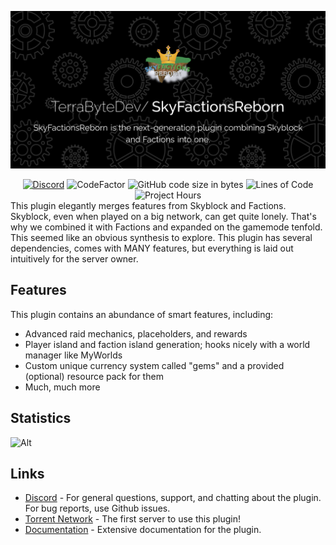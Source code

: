 ![ ](assets/SkyFactionsReborn.png)
<div align="center">
      <a href="https://discord.gg/SwxXMrFdjp">
        <img alt="Discord" src="https://img.shields.io/discord/1252801398601420852?style=for-the-badge&color=blue"></a>
      <img src="https://www.codefactor.io/repository/github/terrabytedev/skyfactionsreborn/badge?style=for-the-badge" alt="CodeFactor">
      <img alt="GitHub code size in bytes" src="https://img.shields.io/github/languages/code-size/TerraByteDev/SkyFactionsReborn?style=for-the-badge&color=blue">
      <img src="https://www.aschey.tech/tokei/github.com/TerraByteDev/SkyFactionsReborn?color=blue&style=for-the-badge" alt="Lines of Code">
      <img src="https://wakatime.com/badge/github/TerraByteDev/SkyFactionsReborn.svg?style=for-the-badge" alt="Project Hours">
</div>
This plugin elegantly merges features from Skyblock and Factions. Skyblock, even when played on a big network, can get
quite lonely. That's why we combined it with Factions and expanded on the gamemode tenfold. This seemed like an obvious
synthesis to explore. This plugin has several dependencies, comes with MANY features, but everything is laid out
intuitively for the server owner.

## Features

This plugin contains an abundance of smart features, including:

- Advanced raid mechanics, placeholders, and rewards
- Player island and faction island generation; hooks nicely with a world manager like MyWorlds
- Custom unique currency system called "gems" and a provided (optional) resource pack for them
- Much, much more

## Statistics

![Alt](https://repobeats.axiom.co/api/embed/f10adbc3ce8d4130661433d027336988f8ff1853.svg "Repobeats analytics image")

## Links

- [Discord](https://discord.gg/Y7DVR9gpwa) - For general questions, support, and chatting about the plugin. For bug
  reports, use Github issues.
- [Torrent Network](https://www.torrentsmp.com) - The first server to use this plugin!
- [Documentation](https://docs.terrabytedev.com) - Extensive documentation for the plugin.
